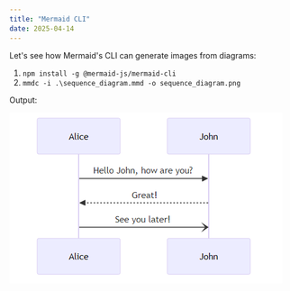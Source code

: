 ```yaml
---
title: "Mermaid CLI"
date: 2025-04-14
---
```


Let's see how Mermaid's CLI can generate images from diagrams:

1. `npm install -g @mermaid-js/mermaid-cli`
1. `mmdc -i .\sequence_diagram.mmd -o sequence_diagram.png`

Output:

![sequence_diagram.png](sequence_diagram.png)